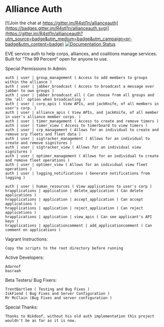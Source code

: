 Alliance Auth
============

[![Join the chat at https://gitter.im/R4stl1n/allianceauth](https://badges.gitter.im/R4stl1n/allianceauth.svg)](https://gitter.im/R4stl1n/allianceauth?utm_source=badge&utm_medium=badge&utm_campaign=pr-badge&utm_content=badge)
[![Documentation Status](https://readthedocs.org/projects/allianceauth/badge/?version=latest)](http://allianceauth.readthedocs.io/en/latest/?badge=latest)

EVE service auth to help corps, alliances, and coalitions manage services.
Built for "The 99 Percent" open for anyone to use.

Special Permissions In Admin:

    auth | user | group_management ( Access to add members to groups within the alliance )
    auth | user | jabber_broadcast ( Access to broadcast a message over jabber to own groups )
    auth | user | jabber_broadcast_all ( Can choose from all groups and the 'all' option when broadcasting )
    auth | user | corp_apis ( View APIs, and jackKnife, of all members in user's corp. )
    auth | user | alliance_apis ( View APIs, and jackKnife, of all member in user's alliance member corps. )
    auth | user | timer_management ( Access to create and remove timers )
    auth | user | timer_view ( Access to timerboard to view timers )
    auth | user | srp_management ( Allows for an individual to create and remove srp fleets and fleet data )
    auth | user | sigtracker_management ( Allows for an individual to create and remove signitures )
    auth | user | sigtracker_view ( Allows for an individual view signitures )
    auth | user | optimer_management ( Allows for an individual to create and remove fleet operations )
    auth | user | optimer_view ( Allows for an individual view fleet operations )
    auth | user | logging_notifications ( Generate notifications from logging )

    auth | user | human_resources ( View applications to user's corp )
    hrapplications | application | delete_application ( Can delete applications )
    hrapplications | application | accept_application ( Can accept applications )
    hrapplications | application | reject_application ( Can reject applications )
    hrapplications | application | view_apis ( Can see applicant's API keys )
    hrapplications | applicationcomment | add_applicationcomment ( Can comment on applications )

Vagrant Instructions:

    Copy the scripts to the root directory before running

Active Developers:

    Adarnof
    basraah

Beta Testers/ Bug Fixers:

    TrentBartlem ( Testing and Bug Fixes )
    IskFiend ( Bug Fixes and Server Configuration )
    Mr McClain (Bug Fixes and server configuration )

Special Thanks:

    Thanks to Nikdoof, without his old auth implementation this project wouldn't be as far as it is now.

